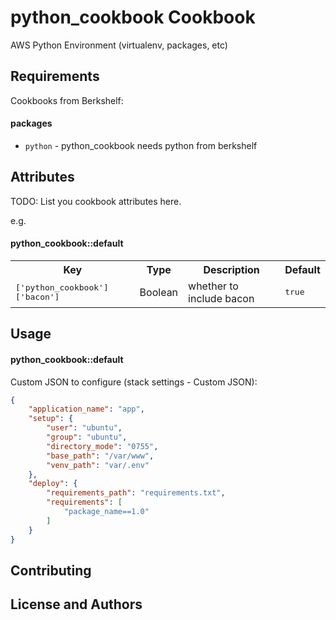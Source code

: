 python_cookbook Cookbook
========================
AWS Python Environment (virtualenv, packages, etc)

Requirements
------------
Cookbooks from Berkshelf:

#### packages
- `python` - python_cookbook needs python from berkshelf

Attributes
----------
TODO: List you cookbook attributes here.

e.g.
#### python_cookbook::default
<table>
  <tr>
    <th>Key</th>
    <th>Type</th>
    <th>Description</th>
    <th>Default</th>
  </tr>
  <tr>
    <td><tt>['python_cookbook']['bacon']</tt></td>
    <td>Boolean</td>
    <td>whether to include bacon</td>
    <td><tt>true</tt></td>
  </tr>
</table>

Usage
-----
#### python_cookbook::default

Custom JSON to configure (stack settings - Custom JSON):

```json
{
    "application_name": "app",
    "setup": {
        "user": "ubuntu",
        "group": "ubuntu",
        "directory_mode": "0755",
        "base_path": "/var/www",
        "venv_path": "var/.env"
    },
    "deploy": {
        "requirements_path": "requirements.txt",
        "requirements": [
            "package_name==1.0"
        ]
    }
}
```

Contributing
------------


License and Authors
-------------------

